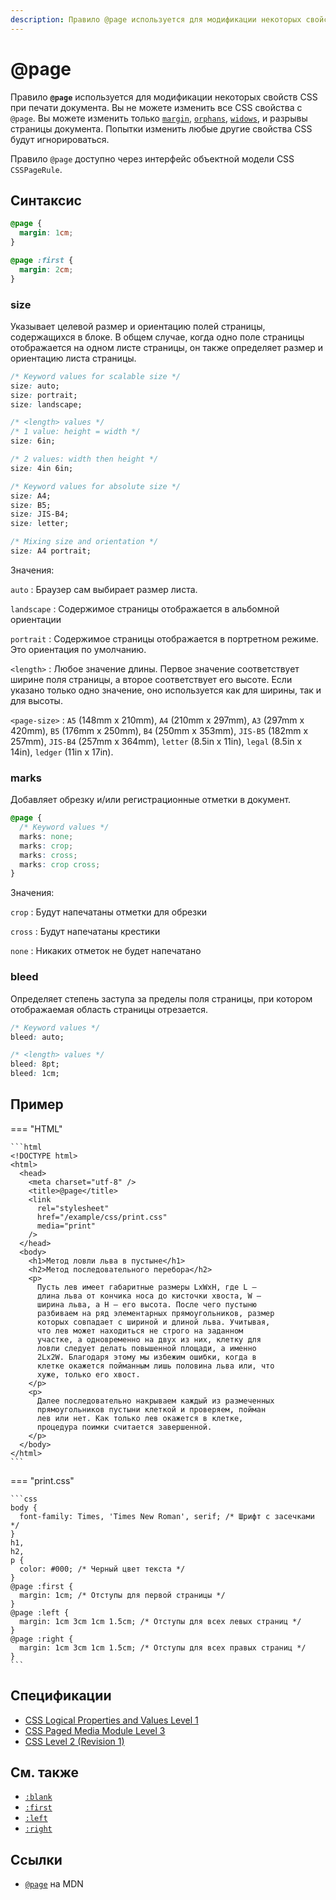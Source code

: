 ```yaml
---
description: Правило @page используется для модификации некоторых свойств CSS при печати документа
---
```


# @page

Правило **`@page`** используется для модификации некоторых свойств CSS при печати документа. Вы не можете изменить все CSS свойства с `@page`. Вы можете изменить только [`margin`](margin.md), [`orphans`](orphans.md), [`widows`](widows.md), и разрывы страницы документа. Попытки изменить любые другие свойства CSS будут игнорироваться.

Правило `@page` доступно через интерфейс объектной модели CSS `CSSPageRule`.

## Синтаксис

```css
@page {
  margin: 1cm;
}

@page :first {
  margin: 2cm;
}
```

### size

Указывает целевой размер и ориентацию полей страницы, содержащихся в блоке. В общем случае, когда одно поле страницы отображается на одном листе страницы, он также определяет размер и ориентацию листа страницы.

```css
/* Keyword values for scalable size */
size: auto;
size: portrait;
size: landscape;

/* <length> values */
/* 1 value: height = width */
size: 6in;

/* 2 values: width then height */
size: 4in 6in;

/* Keyword values for absolute size */
size: A4;
size: B5;
size: JIS-B4;
size: letter;

/* Mixing size and orientation */
size: A4 portrait;
```

Значения:

`auto`
: Браузер сам выбирает размер листа.

`landscape`
: Содержимое страницы отображается в альбомной ориентации

`portrait`
: Содержимое страницы отображается в портретном режиме. Это ориентация по умолчанию.

`<length>`
: Любое значение длины. Первое значение соответствует ширине поля страницы, а второе соответствует его высоте. Если указано только одно значение, оно используется как для ширины, так и для высоты.

`<page-size>`
: `A5` (148mm x 210mm), `A4` (210mm x 297mm), `A3` (297mm x 420mm), `B5` (176mm x 250mm), `B4` (250mm x 353mm), `JIS-B5` (182mm x 257mm), `JIS-B4` (257mm x 364mm), `letter` (8.5in x 11in), `legal` (8.5in x 14in), `ledger` (11in x 17in).

### marks

Добавляет обрезку и/или регистрационные отметки в документ.

```css
@page {
  /* Keyword values */
  marks: none;
  marks: crop;
  marks: cross;
  marks: crop cross;
}
```

Значения:

`crop`
: Будут напечатаны отметки для обрезки

`cross`
: Будут напечатаны крестики

`none`
: Никаких отметок не будет напечатано

### bleed

Определяет степень заступа за пределы поля страницы, при котором отображаемая область страницы отрезается.

```css
/* Keyword values */
bleed: auto;

/* <length> values */
bleed: 8pt;
bleed: 1cm;
```

## Пример

=== "HTML"

    ```html
    <!DOCTYPE html>
    <html>
      <head>
        <meta charset="utf-8" />
        <title>@page</title>
        <link
          rel="stylesheet"
          href="/example/css/print.css"
          media="print"
        />
      </head>
      <body>
        <h1>Метод ловли льва в пустыне</h1>
        <h2>Метод последовательного перебора</h2>
        <p>
          Пусть лев имеет габаритные размеры LxWxH, где L —
          длина льва от кончика носа до кисточки хвоста, W —
          ширина льва, а H — его высота. После чего пустыню
          разбиваем на ряд элементарных прямоугольников, размер
          которых совпадает с шириной и длиной льва. Учитывая,
          что лев может находиться не строго на заданном
          участке, а одновременно на двух из них, клетку для
          ловли следует делать повышенной площади, а именно
          2Lx2W. Благодаря этому мы избежим ошибки, когда в
          клетке окажется пойманным лишь половина льва или, что
          хуже, только его хвост.
        </p>
        <p>
          Далее последовательно накрываем каждый из размеченных
          прямоугольников пустыни клеткой и проверяем, пойман
          лев или нет. Как только лев окажется в клетке,
          процедура поимки считается завершенной.
        </p>
      </body>
    </html>
    ```

=== "print.css"

    ```css
    body {
      font-family: Times, 'Times New Roman', serif; /* Шрифт с засечками */
    }
    h1,
    h2,
    p {
      color: #000; /* Черный цвет текста */
    }
    @page :first {
      margin: 1cm; /* Отступы для первой страницы */
    }
    @page :left {
      margin: 1cm 3cm 1cm 1.5cm; /* Отступы для всех левых страниц */
    }
    @page :right {
      margin: 1cm 3cm 1cm 1.5cm; /* Отступы для всех правых страниц */
    }
    ```

## Спецификации

- [CSS Logical Properties and Values Level 1](https://drafts.csswg.org/css-logical/#logical-page)
- [CSS Paged Media Module Level 3](https://drafts.csswg.org/css-page-3/#at-page-rule)
- [CSS Level 2 (Revision 1)](https://www.w3.org/TR/CSS2/page.html#page-selectors)

## См. также

- [`:blank`](blank.md)
- [`:first`](first.md)
- [`:left`](left-pseudo-class.md)
- [`:right`](right.md)

## Ссылки

- [`@page`](https://developer.mozilla.org/ru/docs/Web/CSS/@page) на MDN
